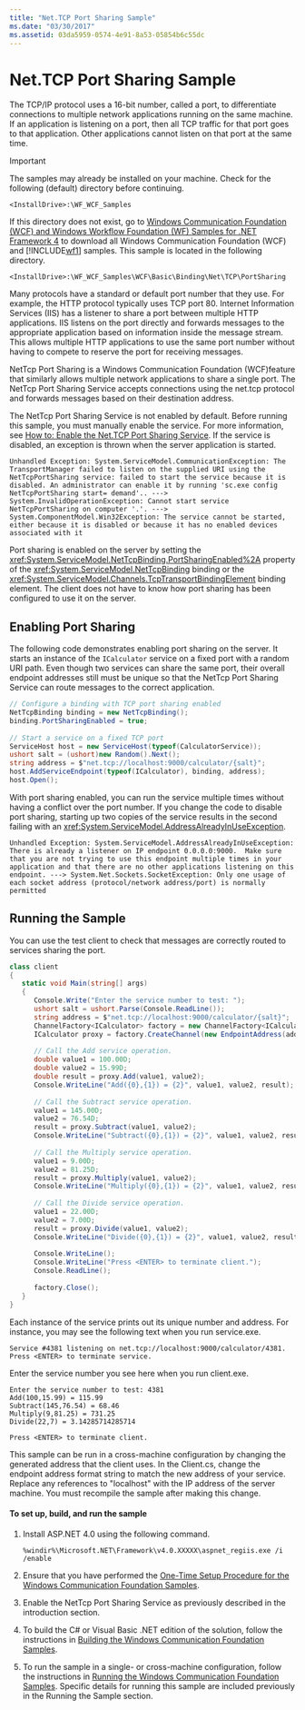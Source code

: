 ```yaml
---
title: "Net.TCP Port Sharing Sample"
ms.date: "03/30/2017"
ms.assetid: 03da5959-0574-4e91-8a53-05854b6c55dc
---
```

# Net.TCP Port Sharing Sample
The TCP/IP protocol uses a 16-bit number, called a port, to differentiate connections to multiple network applications running on the same machine. If an application is listening on a port, then all TCP traffic for that port goes to that application. Other applications cannot listen on that port at the same time.  
  
> [!IMPORTANT]
> The samples may already be installed on your machine. Check for the following (default) directory before continuing.  
>
> `<InstallDrive>:\WF_WCF_Samples`  
>
> If this directory does not exist, go to [Windows Communication Foundation (WCF) and Windows Workflow Foundation (WF) Samples for .NET Framework 4](https://www.microsoft.com/download/details.aspx?id=21459) to download all Windows Communication Foundation (WCF) and [!INCLUDE[wf1](../../../../includes/wf1-md.md)] samples. This sample is located in the following directory.  
>
> `<InstallDrive>:\WF_WCF_Samples\WCF\Basic\Binding\Net\TCP\PortSharing`  
  
 Many protocols have a standard or default port number that they use. For example, the HTTP protocol typically uses TCP port 80. Internet Information Services (IIS) has a listener to share a port between multiple HTTP applications. IIS listens on the port directly and forwards messages to the appropriate application based on information inside the message stream. This allows multiple HTTP applications to use the same port number without having to compete to reserve the port for receiving messages.  
  
 NetTcp Port Sharing is a Windows Communication Foundation (WCF)feature that similarly allows multiple network applications to share a single port. The NetTcp Port Sharing Service accepts connections using the net.tcp protocol and forwards messages based on their destination address.  
  
 The NetTcp Port Sharing Service is not enabled by default. Before running this sample, you must manually enable the service. For more information, see [How to: Enable the Net.TCP Port Sharing Service](../feature-details/how-to-enable-the-net-tcp-port-sharing-service.md). If the service is disabled, an exception is thrown when the server application is started.  
  
```console
Unhandled Exception: System.ServiceModel.CommunicationException: The TransportManager failed to listen on the supplied URI using the NetTcpPortSharing service: failed to start the service because it is disabled. An administrator can enable it by running 'sc.exe config NetTcpPortSharing start= demand'.. ---> System.InvalidOperationException: Cannot start service NetTcpPortSharing on computer '.'. ---> System.ComponentModel.Win32Exception: The service cannot be started, either because it is disabled or because it has no enabled devices associated with it  
```  
  
 Port sharing is enabled on the server by setting the <xref:System.ServiceModel.NetTcpBinding.PortSharingEnabled%2A> property of the <xref:System.ServiceModel.NetTcpBinding> binding or the <xref:System.ServiceModel.Channels.TcpTransportBindingElement> binding element. The client does not have to know how port sharing has been configured to use it on the server.  
  
## Enabling Port Sharing  
 The following code demonstrates enabling port sharing on the server. It starts an instance of the `ICalculator` service on a fixed port with a random URI path. Even though two services can share the same port, their overall endpoint addresses still must be unique so that the NetTcp Port Sharing Service can route messages to the correct application.  

```csharp
// Configure a binding with TCP port sharing enabled  
NetTcpBinding binding = new NetTcpBinding();  
binding.PortSharingEnabled = true;  
  
// Start a service on a fixed TCP port  
ServiceHost host = new ServiceHost(typeof(CalculatorService));  
ushort salt = (ushort)new Random().Next();  
string address = $"net.tcp://localhost:9000/calculator/{salt}";
host.AddServiceEndpoint(typeof(ICalculator), binding, address);  
host.Open();  
```

 With port sharing enabled, you can run the service multiple times without having a conflict over the port number. If you change the code to disable port sharing, starting up two copies of the service results in the second failing with an <xref:System.ServiceModel.AddressAlreadyInUseException>.  
  
```console  
Unhandled Exception: System.ServiceModel.AddressAlreadyInUseException: There is already a listener on IP endpoint 0.0.0.0:9000.  Make sure that you are not trying to use this endpoint multiple times in your application and that there are no other applications listening on this endpoint. ---> System.Net.Sockets.SocketException: Only one usage of each socket address (protocol/network address/port) is normally permitted  
```  
  
## Running the Sample  
 You can use the test client to check that messages are correctly routed to services sharing the port.  

```csharp
class client  
{  
   static void Main(string[] args)  
   {  
      Console.Write("Enter the service number to test: ");  
      ushort salt = ushort.Parse(Console.ReadLine());  
      string address = $"net.tcp://localhost:9000/calculator/{salt}";
      ChannelFactory<ICalculator> factory = new ChannelFactory<ICalculator>(new NetTcpBinding());  
      ICalculator proxy = factory.CreateChannel(new EndpointAddress(address));  
  
      // Call the Add service operation.  
      double value1 = 100.00D;  
      double value2 = 15.99D;  
      double result = proxy.Add(value1, value2);  
      Console.WriteLine("Add({0},{1}) = {2}", value1, value2, result);  
  
      // Call the Subtract service operation.  
      value1 = 145.00D;  
      value2 = 76.54D;  
      result = proxy.Subtract(value1, value2);  
      Console.WriteLine("Subtract({0},{1}) = {2}", value1, value2, result);  
  
      // Call the Multiply service operation.  
      value1 = 9.00D;  
      value2 = 81.25D;  
      result = proxy.Multiply(value1, value2);  
      Console.WriteLine("Multiply({0},{1}) = {2}", value1, value2, result);  
  
      // Call the Divide service operation.  
      value1 = 22.00D;  
      value2 = 7.00D;  
      result = proxy.Divide(value1, value2);  
      Console.WriteLine("Divide({0},{1}) = {2}", value1, value2, result);  
  
      Console.WriteLine();  
      Console.WriteLine("Press <ENTER> to terminate client.");  
      Console.ReadLine();  
  
      factory.Close();  
   }  
}  
```

 Each instance of the service prints out its unique number and address. For instance, you may see the following text when you run service.exe.  
  
```console  
Service #4381 listening on net.tcp://localhost:9000/calculator/4381.  
Press <ENTER> to terminate service.  
```  
  
 Enter the service number you see here when you run client.exe.  
  
```console  
Enter the service number to test: 4381  
Add(100,15.99) = 115.99  
Subtract(145,76.54) = 68.46  
Multiply(9,81.25) = 731.25  
Divide(22,7) = 3.14285714285714  
  
Press <ENTER> to terminate client.  
```  
  
 This sample can be run in a cross-machine configuration by changing the generated address that the client uses. In the Client.cs, change the endpoint address format string to match the new address of your service. Replace any references to "localhost" with the IP address of the server machine. You must recompile the sample after making this change.  
  
#### To set up, build, and run the sample  
  
1. Install ASP.NET 4.0 using the following command.  
  
    ```console  
    %windir%\Microsoft.NET\Framework\v4.0.XXXXX\aspnet_regiis.exe /i /enable  
    ```  
  
2. Ensure that you have performed the [One-Time Setup Procedure for the Windows Communication Foundation Samples](one-time-setup-procedure-for-the-wcf-samples.md).  
  
3. Enable the NetTcp Port Sharing Service as previously described in the introduction section.  
  
4. To build the C# or Visual Basic .NET edition of the solution, follow the instructions in [Building the Windows Communication Foundation Samples](building-the-samples.md).  
  
5. To run the sample in a single- or cross-machine configuration, follow the instructions in [Running the Windows Communication Foundation Samples](running-the-samples.md). Specific details for running this sample are included previously in the Running the Sample section.  
